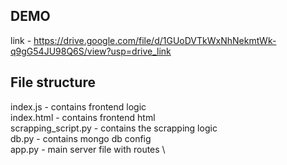 ## DEMO

link - https://drive.google.com/file/d/1GUoDVTkWxNhNekmtWk-q9gG54JU98Q6S/view?usp=drive_link

## File structure

index.js - contains frontend logic \
index.html - contains frontend html \
scrapping_script.py - contains the scrapping logic \
db.py - contains mongo db config \
app.py - main server file with routes \
